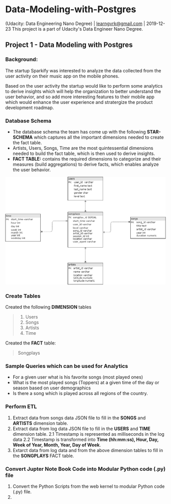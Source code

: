 # Data-Modeling-with-Postgres
(Udacity: Data Engineering Nano Degree) | learngvrk@gmail.com | 2019-12-23 This project is a part of Udacity's Data Engineer Nano Degree.

## Project 1 - Data Modeling with Postgres

### Background:
The startup Sparkify was interested to analyze the data collected from the user activity on their music app on the mobile phones.

Based on the user activity the startup would like to perform some analytics to derive insights which will help the organization to better understand the user behavior, and so add more interesting features to their mobile app which would enhance the user experience and stratergize the product development roadmap.

### Database Schema

- The database schema the team has come up with the following **STAR-SCHEMA** which captures all the important dimensions needed to create the fact table.
- Artists, Users, Songs, Time are the most quintessential dimensions needed to build the fact table, which is then used to derive insights.
- **FACT TABLE:** contains the required dimensions to categorize and their measures (build aggregations) to derive facts, which enables analyze the user behavior.

![STAR SCHEMA](Sparkifydb.png)

### Create Tables
Created the following **DIMENSION** tables
> 1. Users
> 2. Songs
> 3. Artists
> 4. Time

Created the **FACT** table: 
> Songplays

### Sample Queries which can be used for Analytics
- For a given user what is his favorite songs (most played ones)
- What is the most played songs (Toppers) at a given time of the day or season based on user demographics
- Is there a song which is played across all regions of the country.

### Perform ETL
1. Extract data from songs data JSON file to fill in the **SONGS** and **ARTISTS** dimension table.
2. Extract data from log data JSON file to fill in the **USERS** and **TIME** dimension table.
2.1 Timestamp is represented as milliseconds in the log data
2.2 Timestamp is transformed into **Time (hh:mm:ss), Hour, Day, Week of Year, Month, Year, Day of Week**.
3. Extarct data from log data and from the above dimension tables to fill in the **SONGPLAYS** FACT table.

### Convert Jupter Note Book Code into Modular Python code (.py) file
1. Convert the Python Scripts from the web kernel to modular Python code (.py) file.
2. 
